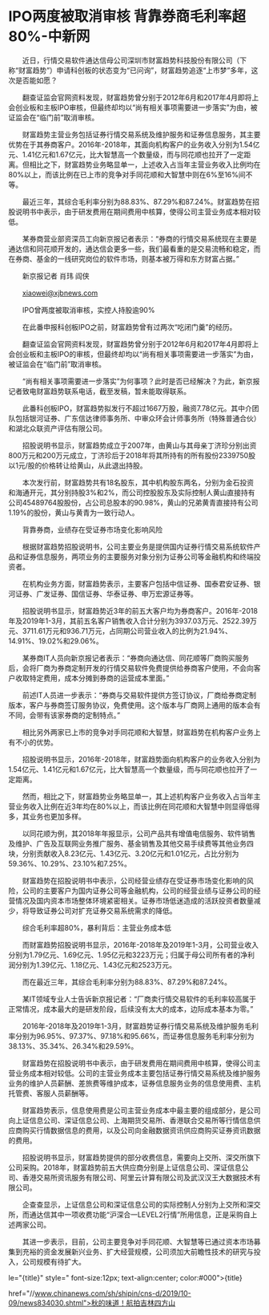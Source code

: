 # IPO两度被取消审核 背靠券商毛利率超80%-中新网

　　近日，行情交易软件通达信母公司深圳市财富趋势科技股份有限公司（下称“财富趋势”）申请科创板的状态变为“已问询”，财富趋势追逐“上市梦”多年，这次是否能如愿？

　　翻查证监会官网资料发现，财富趋势曾分别于2012年6月和2017年4月即将上会创业板和主板IPO审核，但最终却均以“尚有相关事项需要进一步落实”为由，被证监会在“临门前”取消审核。

　　财富趋势主营业务包括证券行情交易系统及维护服务和证券信息服务，其主要优势在于其券商客户。2016年-2018年，其面向机构客户的业务收入分别为1.54亿元、1.41亿元和1.67亿元，比大智慧高一个数量级，而与同花顺也拉开了一定距离。但相比之下，财富趋势业务略显单一，上述收入占当年主营业务收入比例均在80%以上，而该比例在已上市的竞争对手同花顺和大智慧中则在6%至16%间不等。

　　最近三年，其综合毛利率分别为88.83%、87.29%和87.24%。财富趋势在招股说明书中表示，由于研发费用在期间费用中核算，使得公司主营业务成本相对较低。

　　某券商营业部资深员工向新京报记者表示：“券商的行情交易系统现在主要是通达信和同花顺开发的，通达信会更多一些，我们最看重的是交易流畅和稳定，而在券商、基金的一线研究岗位的软件市场，则基本被万得和东方财富占据。”

　　新京报记者 肖玮 阎侠

　　xiaowei@xjbnews.com

　　IPO曾两度被取消审核，实控人持股逾90%

　　在此番申报科创板IPO之前，财富趋势曾有过两次“吃闭门羹”的经历。

　　翻查证监会官网资料发现，财富趋势曾分别于2012年6月和2017年4月即将上会创业板和主板IPO的审核，但最终却均以“尚有相关事项需要进一步落实”为由，被证监会在“临门前”取消审核。

　　“尚有相关事项需要进一步落实”为何事项？此时是否已经解决？为此，新京报记者致电财富趋势联系电话，截至发稿，暂未能取得联系。

　　此番科创板IPO，财富趋势拟发行不超过1667万股，融资7.78亿元。其中介团队包括银河证券、广东信达律师事务所、中审众环会计师事务所（特殊普通合伙）和湖北众联资产评估有限公司。

　　招股说明书显示，财富趋势成立于2007年，由黄山与其母亲丁济珍分别出资800万元和200万元成立，丁济珍后于2018年将其所持有的所有股份2339750股以1元/股的价格转让给黄山，从此退出持股。

　　本次发行前，财富趋势共有18名股东，其中机构股东两名，分别为金石投资和海通开元，其分别持股3%和2%，而公司控股股东及实际控制人黄山直接持有公司45489764股股份，占公司总股本的90.98%，黄山的兄弟黄青直接持有公司1.19%的股份，黄山与黄青为一致行动人。

　　背靠券商，业绩存在受证券市场变化影响风险

　　根据财富趋势招股说明书，公司主要业务是提供国内证券行情交易系统软件产品和证券信息服务，两项业务的主要服务对象分别为证券公司等金融机构和终端投资者。

　　在机构业务方面，财富趋势表示，主要客户包括中信证券、国泰君安证券、银河证券、广发证券、国信证券、华泰证券、申万宏源证券等。

　　招股说明书显示，财富趋势近3年的前五大客户均为券商客户。2016年-2018年及2019年1-3月，其前五名客户销售收入合计分别为3937.03万元、2522.39万元、3711.61万元和936.71万元，占同期公司营业收入的比例为21.94%、14.91%、19.02%和29.06%。

　　某券商IT人员向新京报记者表示：“券商向通达信、同花顺等厂商购买服务后，会将厂商为券商定制开发的行情交易软件免费提供给券商客户使用，不会向客户收取特定费用，成本分摊到券商的运营成本里面。”

　　前述IT人员进一步表示：“券商与交易软件提供方签订协议，厂商给券商定制版本，客户与券商签订服务协议，免费使用。这个版本与厂商网上通用的版本会有不同，会带有该家券商的定制特点。”

　　相比另外两家已上市的竞争对手同花顺和大智慧，财富趋势在机构客户业务上有不小的优势。

　　招股说明书显示，2016年-2018年，财富趋势面向机构客户的业务收入分别为1.54亿元、1.41亿元和1.67亿元，比大智慧高一个数量级，而与同花顺也拉开了一定距离。

　　然而，相比之下，财富趋势业务略显单一，其上述机构客户业务收入占当年主营业务收入比例在近3年均在80%以上，而该比例在同花顺和大智慧中则显得低得多，其业务也更加多样。

　　以同花顺为例，其2018年年报显示，公司产品共有增值电信服务、软件销售及维护、广告及互联网业务推广服务、基金销售及其他交易手续费等其他业务四块，分别贡献收入8.23亿元、1.43亿元、3.20亿元和1.01亿元，占比分别为59.36%、10.29%、23.10%和7.25%。

　　财富趋势在招股说明书中表示，公司经营业绩存在受证券市场变化影响的风险，公司的主要客户为国内证券公司等金融机构，公司的经营业绩与证券公司的经营情况及国内资本市场整体环境紧密相关。证券市场低迷造成的活跃投资者数量减少，将导致证券公司对扩充证券交易系统需求的降低。

　　综合毛利率超80%，暴利背后：主营业务成本低

　　而财富趋势招股说明书显示，2016年-2018年及2019年1-3月，公司营业收入分别为1.79亿元、1.69亿元、1.95亿元和3223万元；归属于母公司所有者的净利润分别为1.39亿元、1.18亿元、1.43亿元和2523万元。

　　而在最近三年，其综合毛利率分别为88.83%、87.29%和87.24%。

　　某IT领域专业人士告诉新京报记者：“厂商卖行情交易软件的毛利率较高属于正常情况，成本最大的是研发阶段，后续没有太大的成本，边际成本基本为零。”

　　2016年-2018年及2019年1-3月，财富趋势证券行情交易系统及维护服务毛利率分别为96.95%、97.37%、97.18%和95.66%，而证券信息服务毛利率分别为38.13%、35.34%、26.34%和29.59%。

　　财富趋势在招股说明书中表示，由于研发费用在期间费用中核算，使得公司主营业务成本相对较低。公司的主营业务成本主要包括证券行情交易系统及维护服务业务的维护人员薪酬、差旅费等维护成本，证券信息服务业务的信息使用费、主机托管费、客服人员薪酬等。

　　财富趋势表示，信息使用费是公司主营业务成本中最主要的组成部分，是公司向上证信息公司、深证信息公司、上海期货交易所、香港联合交易所等行情信息供应商购买行情数据信息的费用，以及公司向金融数据资讯供应商购买证券资讯数据的费用。

　　招股说明书显示，财富趋势提供的部分收费信息，需要向上交所、深交所旗下公司采购。2018年，财富趋势前五大供应商分别是上证信息公司、深证信息公司、香港交易所资讯服务有限公司、阿里云计算有限公司及武汉汉王大数据技术有限公司。

　　企查查显示，上证信息公司和深证信息公司的实际控制人分别为上交所和深交所，而通达信其中一项收费功能“沪深合一LEVEL2行情”所用信息，正是采购自上述两家公司。

　　其进一步表示，目前，公司主要竞争对手同花顺、大智慧等已通过资本市场募集到充裕的资金发展新兴业务、扩大经营规模，公司须加大前瞻性技术的研究与投入，公司规模有待扩大。

le="{title}" style=" font-size:12px; text-align:center; color:#000">{title}

href="//www.chinanews.com/sh/shipin/cns-d/2019/10-09/news834030.shtml">秋的味道！航拍吉林四方山
